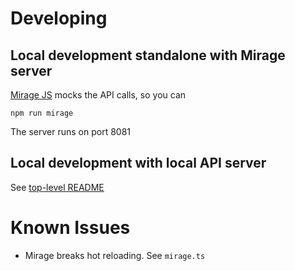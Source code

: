 # Developing

## Local development standalone with Mirage server

[Mirage JS](https://miragejs.com/) mocks the API calls, so you can

`npm run mirage`

The server runs on port 8081

## Local development with local API server

See [top-level README](../README.md)

# Known Issues

- Mirage breaks hot reloading. See `mirage.ts`
